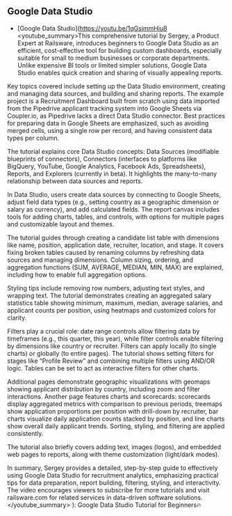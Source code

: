 ## Google Data Studio

- [Google Data Studio](https://youtu.be/1qGsjmmHiu8
<youtube_summary>This comprehensive tutorial by Sergey, a Product Expert at Railsware, introduces beginners to Google Data Studio as an efficient, cost-effective tool for building custom dashboards, especially suitable for small to medium businesses or corporate departments. Unlike expensive BI tools or limited simpler solutions, Google Data Studio enables quick creation and sharing of visually appealing reports.

Key topics covered include setting up the Data Studio environment, creating and managing data sources, and building and sharing reports. The example project is a Recruitment Dashboard built from scratch using data imported from the Pipedrive applicant tracking system into Google Sheets via Coupler.io, as Pipedrive lacks a direct Data Studio connector. Best practices for preparing data in Google Sheets are emphasized, such as avoiding merged cells, using a single row per record, and having consistent data types per column.

The tutorial explains core Data Studio concepts: Data Sources (modifiable blueprints of connectors), Connectors (interfaces to platforms like BigQuery, YouTube, Google Analytics, Facebook Ads, Spreadsheets), Reports, and Explorers (currently in beta). It highlights the many-to-many relationship between data sources and reports.

In Data Studio, users create data sources by connecting to Google Sheets, adjust field data types (e.g., setting country as a geographic dimension or salary as currency), and add calculated fields. The report canvas includes tools for adding charts, tables, and controls, with options for multiple pages and customizable layout and themes.

The tutorial guides through creating a candidate list table with dimensions like name, position, application date, recruiter, location, and stage. It covers fixing broken tables caused by renaming columns by refreshing data sources and managing dimensions. Column sizing, ordering, and aggregation functions (SUM, AVERAGE, MEDIAN, MIN, MAX) are explained, including how to enable full aggregation options.

Styling tips include removing row numbers, adjusting text styles, and wrapping text. The tutorial demonstrates creating an aggregated salary statistics table showing minimum, maximum, median, average salaries, and applicant counts per position, using heatmaps and customized colors for clarity.

Filters play a crucial role: date range controls allow filtering data by timeframes (e.g., this quarter, this year), while filter controls enable filtering by dimensions like country or recruiter. Filters can apply locally (to single charts) or globally (to entire pages). The tutorial shows setting filters for stages like “Profile Review” and combining multiple filters using AND/OR logic. Tables can be set to act as interactive filters for other charts.

Additional pages demonstrate geographic visualizations with geomaps showing applicant distribution by country, including zoom and filter interactions. Another page features charts and scorecards: scorecards display aggregated metrics with comparison to previous periods, treemaps show application proportions per position with drill-down by recruiter, bar charts visualize daily application counts stacked by position, and line charts show overall daily applicant trends. Sorting, styling, and filtering are applied consistently.

The tutorial also briefly covers adding text, images (logos), and embedded web pages to reports, along with theme customization (light/dark modes).

In summary, Sergey provides a detailed, step-by-step guide to effectively using Google Data Studio for recruitment analytics, emphasizing practical tips for data preparation, report building, filtering, styling, and interactivity. The video encourages viewers to subscribe for more tutorials and visit railsware.com for related services in data-driven software solutions.</youtube_summary>
): Google Data Studio Tutorial for Beginners🔥
